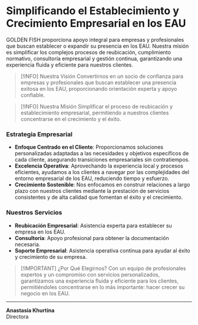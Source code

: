 # Simplificando el Establecimiento y Crecimiento Empresarial en los EAU

GOLDEN FISH proporciona apoyo integral para empresas y profesionales que buscan establecer o expandir su presencia en los EAU. Nuestra misión es simplificar los complejos procesos de reubicación, cumplimiento normativo, consultoría empresarial y gestión continua, garantizando una experiencia fluida y eficiente para nuestros clientes.

> [!INFO] Nuestra Visión
> Convertirnos en un socio de confianza para empresas y profesionales que buscan establecer una presencia exitosa en los EAU, proporcionando orientación experta y apoyo confiable.

> [!INFO] Nuestra Misión
> Simplificar el proceso de reubicación y establecimiento empresarial, permitiendo a nuestros clientes concentrarse en el crecimiento y el éxito.

### Estrategia Empresarial

- **Enfoque Centrado en el Cliente**: Proporcionamos soluciones personalizadas adaptadas a las necesidades y objetivos específicos de cada cliente, asegurando transiciones empresariales sin contratiempos.
- **Excelencia Operativa**: Aprovechando la experiencia local y procesos eficientes, ayudamos a los clientes a navegar por las complejidades del entorno empresarial de los EAU, reduciendo tiempo y esfuerzo.
- **Crecimiento Sostenible**: Nos enfocamos en construir relaciones a largo plazo con nuestros clientes mediante la prestación de servicios consistentes y de alta calidad que fomentan el éxito y el crecimiento.

### Nuestros Servicios

- **Reubicación Empresarial**: Asistencia experta para establecer su empresa en los EAU.
- **Consultoría**: Apoyo profesional para obtener la documentación necesaria.
- **Soporte Empresarial**: Asistencia operativa continua para ayudar al éxito y crecimiento de su empresa.

> [!IMPORTANT] ¿Por Qué Elegirnos?
> Con un equipo de profesionales expertos y un compromiso con servicios personalizados, garantizamos una experiencia fluida y eficiente para los clientes, permitiéndoles concentrarse en lo más importante: hacer crecer su negocio en los EAU.

---

**Anastasia Khurtina**  
Directora